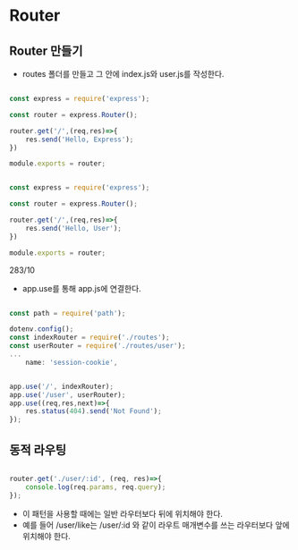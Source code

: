 # Router

## Router 만들기

- routes 폴더를 만들고 그 안에 index.js와 user.js를 작성한다.

```javascript | index.js

const express = require('express');

const router = express.Router();

router.get('/',(req,res)=>{
    res.send('Hello, Express');
})

module.exports = router;
```

```javascript | user.js

const express = require('express');

const router = express.Router();

router.get('/',(req,res)=>{
    res.send('Hello, User');
})

module.exports = router;
```
283/10

- app.use를 통해 app.js에 연결한다.

```javascript | app.js

const path = require('path');

dotenv.config();
const indexRouter = require('./routes');
const userRouter = require('./routes/user');
...
    name: 'session-cookie',


app.use('/', indexRouter);
app.use('/user', userRouter);
app.use((req,res,next)=>{
    res.status(404).send('Not Found');
});

```

## 동적 라우팅

```javascript

router.get('./user/:id', (req, res)=>{
    console.log(req.params, req.query);
});

```

- 이 패턴을 사용할 때에는 일반 라우터보다 뒤에 위치해야 한다.
- 예를 들어 /user/like는 /user/:id 와 같이 라우트 매개변수를 쓰는 라우터보다 앞에 위치해야 한다.
